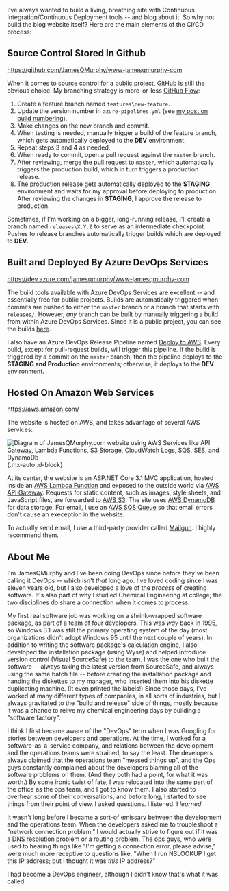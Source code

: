 ﻿I've always wanted to build a living, breathing site with Continuous Integration/Continuous Deployment tools -- and blog about it.  So why not build the blog website itself?  Here are the main elements of the CI/CD process:

## Source Control Stored In Github
https://github.com/JamesQMurphy/www-jamesqmurphy-com

When it comes to source control for a public project, GitHub is still the obvious choice.  My
branching strategy is more-or-less [GitHub Flow](https://guides.github.com/introduction/flow/index.html):

1. Create a feature branch named `features\new-feature`.
2. Update the version number in `azure-pipelines.yml` (see [my post on build numbering](/blog/2019/08/build-numbering)).
3. Make changes on the new branch and commit.
4. When testing is needed, manually trigger a build of the feature branch, which gets automatically deployed to the **DEV** environment.
5. Repeat steps 3 and 4 as needed.
6. When ready to commit, open a pull request against the `master` branch.
7. After reviewing, merge the pull request to `master`, which automatically triggers the production build, which in turn triggers a production release.
8. The production release gets automatically deployed to the **STAGING** environment and waits for my approval before deploying to production.  After reviewing the changes in **STAGING**, I approve the release to production. 

Sometimes, if I'm working on a bigger, long-running release, I'll create a branch named `releases\X.Y.Z` to serve as an intermediate
checkpoint.  Pushes to release branches automatically trigger builds which are deployed to **DEV**.

## Built and Deployed By Azure DevOps Services
https://dev.azure.com/jamesqmurphy/www-jamesqmurphy-com

The build tools available with Azure DevOps Services are excellent -- and essentially free for
public projects.  Builds are automatically triggered when commits are pushed to either the
`master` branch or a branch that starts with `releases/`.  However, *any* branch can be built
by manually triggering a build from within Azure DevOps Services.  Since it is a public project,
you can see the builds [here](https://dev.azure.com/jamesqmurphy/www-jamesqmurphy-com/_build?definitionId=5).

I also have an Azure DevOps Release Pipeline named [Deploy to AWS](https://dev.azure.com/jamesqmurphy/www-jamesqmurphy-com/_release?_a=releases&definitionId=1).  Every build, except for pull-request builds, will trigger this pipeline.  If
the build is triggered by a commit on the `master` branch, then the pipeline deploys to the **STAGING and Production** environments; otherwise,
it deploys to the **DEV** environment.


## Hosted On Amazon Web Services
https://aws.amazon.com/

The website is hosted on AWS, and takes advantage of several AWS services:

![Diagram of JamesQMurphy.com website using AWS Services like API Gateway, Lambda Functions, S3 Storage, CloudWatch Logs, SQS, SES, and DynamoDb](JamesQMurphy-AWS-Diagram20200212.png){.mx-auto .d-block}

At its center, the website is an ASP.NET Core 3.1 MVC application, hosted inside an
[AWS Lambda Function](https://aws.amazon.com/lambda/) and
exposed to the outside world via [AWS API Gateway](https://aws.amazon.com/api-gateway/).  Requests for
static content, such as images, style sheets, and JavaScript files, are forwarded to [AWS S3](https://aws.amazon.com/s3/).
The site uses [AWS DynamoDB](https://aws.amazon.com/dynamodb/) for data storage.  For email,
I use an [AWS SQS Queue](https://aws.amazon.com/sqs/) so that email errors don't cause an exeception in the website.


To actually send email, I use a third-party provider called [Mailgun](https://www.mailgun.com/).  I highly recommend them.


## About Me

I'm JamesQMurphy and I've been doing DevOps since before they've been calling it DevOps --
which isn't *that* long ago. I've loved coding since I was eleven years old, but I also
developed a love of the *process* of creating software.  It's also part of why I studied
Chemical Engineering at college; the two disciplines do share a connection when it comes
to process.

My first real software job was working on a shrink-wrapped software package, as part of a
team of four developers.  This was *way* back in 1995, so Windows 3.1 was still the primary
operating system of the day (most organizations didn't adopt Windows 95 until the next
couple of years).  In addition to writing the software package's calculation engine, I also
developed the installation package (using Wyse) and helped introduce version control
(Visual SourceSafe) to the team.  I was the one who built the software -- always taking the latest
version from SourceSafe, and always using the same batch file -- before creating the 
installation package and handing the diskettes to my manager, who inserted them into his
diskette duplicating machine.  (It even printed the labels!)  Since those days, I've worked
at many different types of companies, in all sorts of industries, but I always gravitated
to the "build and release" side of things, mostly because it was a chance to relive my
chemical engineering days by building a "software factory".

I think I first became aware of the "DevOps" term when I was Googling for stories between
developers and operations.  At the time, I worked for a software-as-a-service company, and
relations between the development and the operations teams were strained, to say the least.
The developers always claimed that the operations team "messed things up", and the Ops
guys constantly complained about the developers blaming all of the software problems on
them.  (And they both had a point, for what it was worth.)  By some ironic twist of fate,
I was relocated into the same part of the office as the ops team, and I got to know them.
I also started to overhear some of their conversations, and before long, I started to see
things from their point of view.  I asked questions. I listened.  I *learned*.

It wasn't long before I became a sort-of emissary between the development and the operations
team.  When the developers asked me to troubleshoot a "network connection problem," I
would actually strive to figure out if it was a DNS resolution problem or a routing problem.
The ops guys, who were used to hearing things like "I'm getting a connection error, please
advise," were much more receptive to questions like, "When I run NSLOOKUP I get this IP address;
but I thought it was *this* IP address?"

I had become a DevOps engineer, although I didn't know that's what it was called.
